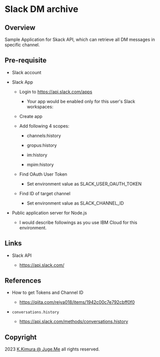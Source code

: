 # Slack DM archive

## Overview

Sample Application for Skack API, which can retrieve all DM messages in specific channel.


## Pre-requisite

- Slack account

- Slack App

    - Login to https://api.slack.com/apps

      - Your app would be enabled only for this user's Slack workspaces:

    - Create app

    - Add following 4 scopes:

      - channels:history

      - gropus:history

      - im:history

      - mpim:history
    
    - Find OAuth User Token

      - Set environment value as SLACK_USER_OAUTH_TOKEN
    
    - Find ID of target channel

      - Set environment value as SLACK_CHANNEL_ID


- Public application server for Node.js

    - I would describe followings as you use IBM Cloud for this environment.


## Links

- Slack API

    - https://api.slack.com/


## References

- How to get Tokens and Channel ID
  - https://qiita.com/reiya018/items/1942c00c7e792cbff0f0

- `conversations.history`
  - https://api.slack.com/methods/conversations.history


## Copyright

2023 [K.Kimura @ Juge.Me](https://github.com/dotnsf) all rights reserved.
